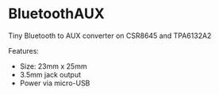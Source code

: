 # BluetoothAUX

Tiny Bluetooth to AUX converter on CSR8645 and TPA6132A2

Features:
- Size: 23mm x 25mm
- 3.5mm jack output
- Power via micro-USB 
